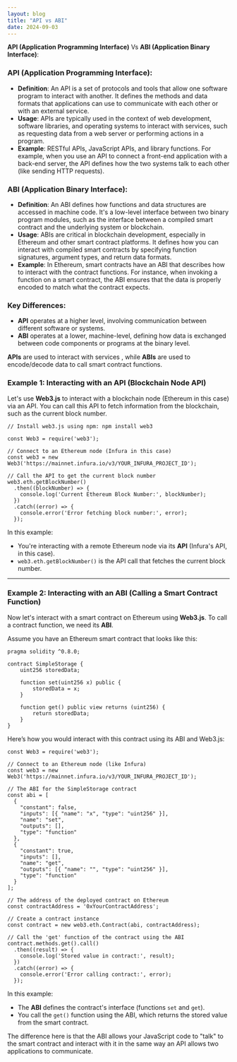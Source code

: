 ```yaml
---
layout: blog
title: "API vs ABI"
date: 2024-09-03
---
```


**API (Application Programming Interface)** Vs **ABI (Application Binary Interface)**:

### API (Application Programming Interface):
- **Definition**: An API is a set of protocols and tools that allow one software program to interact with another. It defines the methods and data formats that applications can use to communicate with each other or with an external service.
- **Usage**: APIs are typically used in the context of web development, software libraries, and operating systems to interact with services, such as requesting data from a web server or performing actions in a program.
- **Example**: RESTful APIs, JavaScript APIs, and library functions. For example, when you use an API to connect a front-end application with a back-end server, the API defines how the two systems talk to each other (like sending HTTP requests).

### ABI (Application Binary Interface):
- **Definition**: An ABI defines how functions and data structures are accessed in machine code. It's a low-level interface between two binary program modules, such as the interface between a compiled smart contract and the underlying system or blockchain.
- **Usage**: ABIs are critical in blockchain development, especially in Ethereum and other smart contract platforms. It defines how you can interact with compiled smart contracts by specifying function signatures, argument types, and return data formats.
- **Example**: In Ethereum, smart contracts have an ABI that describes how to interact with the contract functions. For instance, when invoking a function on a smart contract, the ABI ensures that the data is properly encoded to match what the contract expects.

### Key Differences:
- **API** operates at a higher level, involving communication between different software or systems.
- **ABI** operates at a lower, machine-level, defining how data is exchanged between code components or programs at the binary level.

**APIs** are used to interact with services , while **ABIs** are used to encode/decode data to call smart contract functions.

### Example 1: Interacting with an API (Blockchain Node API)

Let's use **Web3.js** to interact with a blockchain node (Ethereum in this case) via an API. You can call this API to fetch information from the blockchain, such as the current block number.

```
// Install web3.js using npm: npm install web3

const Web3 = require('web3');

// Connect to an Ethereum node (Infura in this case)
const web3 = new Web3('https://mainnet.infura.io/v3/YOUR_INFURA_PROJECT_ID');

// Call the API to get the current block number
web3.eth.getBlockNumber()
  .then((blockNumber) => {
    console.log('Current Ethereum Block Number:', blockNumber);
  })
  .catch((error) => {
    console.error('Error fetching block number:', error);
  });
```

In this example:
- You're interacting with a remote Ethereum node via its **API** (Infura's API, in this case).
- `web3.eth.getBlockNumber()` is the API call that fetches the current block number.

---

### Example 2: Interacting with an ABI (Calling a Smart Contract Function)

Now let's interact with a smart contract on Ethereum using **Web3.js**. To call a contract function, we need its **ABI**.

Assume you have an Ethereum smart contract that looks like this:

```
pragma solidity ^0.8.0;

contract SimpleStorage {
    uint256 storedData;

    function set(uint256 x) public {
        storedData = x;
    }

    function get() public view returns (uint256) {
        return storedData;
    }
}
```

Here’s how you would interact with this contract using its ABI and Web3.js:

```
const Web3 = require('web3');

// Connect to an Ethereum node (like Infura)
const web3 = new Web3('https://mainnet.infura.io/v3/YOUR_INFURA_PROJECT_ID');

// The ABI for the SimpleStorage contract
const abi = [
  {
    "constant": false,
    "inputs": [{ "name": "x", "type": "uint256" }],
    "name": "set",
    "outputs": [],
    "type": "function"
  },
  {
    "constant": true,
    "inputs": [],
    "name": "get",
    "outputs": [{ "name": "", "type": "uint256" }],
    "type": "function"
  }
];

// The address of the deployed contract on Ethereum
const contractAddress = '0xYourContractAddress';

// Create a contract instance
const contract = new web3.eth.Contract(abi, contractAddress);

// Call the 'get' function of the contract using the ABI
contract.methods.get().call()
  .then((result) => {
    console.log('Stored value in contract:', result);
  })
  .catch((error) => {
    console.error('Error calling contract:', error);
  });
```

In this example:
- The **ABI** defines the contract's interface (functions `set` and `get`).
- You call the `get()` function using the ABI, which returns the stored value from the smart contract.
  
The difference here is that the ABI allows your JavaScript code to "talk" to the smart contract and interact with it in the same way an API allows two applications to communicate.
